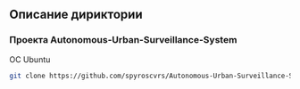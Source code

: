 Описание дириктории
-------------

### Проекта __Autonomous-Urban-Surveillance-System__
ОС Ubuntu
```bash
git clone https://github.com/spyroscvrs/Autonomous-Urban-Surveillance-System.git
```
